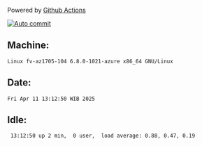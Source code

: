 Powered by [Github Actions](https://github.com/features/actions)

[![Auto commit](https://github.com/hiage/workstation/workflows/Auto%20commit/badge.svg)](https://github.com/hiage/workstation/actions?query=workflow%3A%22Auto+commit%22)

## Machine:
```
Linux fv-az1705-104 6.8.0-1021-azure x86_64 GNU/Linux
```
## Date:
```
Fri Apr 11 13:12:50 WIB 2025
```
## Idle:
```
 13:12:50 up 2 min,  0 user,  load average: 0.88, 0.47, 0.19
```
